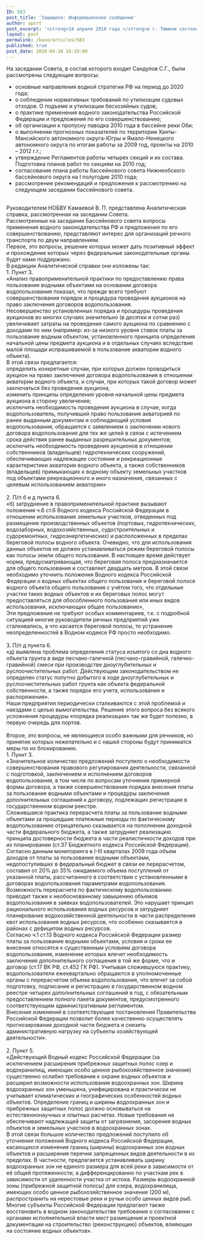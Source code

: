```yaml
---
ID: 583
post_title: 'Защищено: Информационное сообщение'
author: apsrt
post_excerpt: '<strong>14 апреля 2010 года </strong>в г. Тюмени состоялось второе заседание бассейнового совета Нижнеобского бассейнового округа, в работе которого принял участие генеральный директор ОАО «Северречфлот»,  член Совета АПСРТ Сандулов С.Г.'
layout: post
permalink: /base/articles/583
published: true
post_date: 2010-04-28 16:19:00
---
```

На заседании Совета, в состав которого входит Сандулов С.Г.,  были рассмотрены следующие вопросы:<br />
- основные направления водной стратегии РФ на период до 2020 года;<br />
- о соблюдении нормативных требований по утилизации судовых отходов. О подъеме и утилизации бесхозяйных судов;<br />
- о практике применения водного законодательства Российской Федерации и предложения по его совершенствованию;<br />
- об организации к пропуску  паводка 2010 года в бассейне реки Оби;<br />
- о выполнении прогнозных показателей по территории Ханты-Мансийского автономного округа-Югры и Ямало-Ненецкого автономного округа по итогам работы за 2009 год, проекты на 2010 – 2012 г.г.;<br />
- утверждение Регламентов работы четырех секций и их состава. Подготовка планов работ по секциям на 2010 год;<br />
- согласование плана работы бассейнового совета Нижнеобского бассейнового округа на I полугодие 2010 года;<br />
- рассмотрение рекомендаций и предложения к рассмотрению на следующем заседании бассейнового совета.<br />
<br />
Руководителем НОБВУ Камаевой В. П. представлена Аналитическая  справка, рассмотренная на заседании Совета.<br />
Рассмотренные на заседании Бассейнового совета вопросы применения водного законодательства РФ и предложения по его совершенствованию, представляют интерес для организаций речного транспорта по двум направлениям.<br />
Первое, это вопросы, решение которых может дать позитивный эффект и прохождение которых через федеральные законодательные органы будет нами поддержано.<br />
В редакции Аналитической справки они изложены так:<br />
1. Пункт 3.  <br />
«Анализ правоприменительной практики по предоставлению права пользования водными объектами на основании договора водопользования показал, что прежде всего требуют совершенствования порядок и процедура проведения аукционов на право заключения договоров водопользования.<br />
Несовершенство установленных порядка и процедуры проведения аукционов во многих случаях значительно (в десятки и сотни раз) увеличивает затраты на проведение самого аукциона по сравнению с доходами по ним (например:  из-за низкого уровня ставок платы за пользование водным объектом, установленного принципа определения начальной цены предмета аукциона и в отдельных случаях вследствие малой площади испрашиваемой в пользование акватории водного объекта).<br />
В этой связи предлагается:<br />
         определить конкретные случаи, при которых должен проводиться аукцион на право заключения договора водопользования в отношении акватории водного объекта, и случаи, при которых такой договор может заключаться без проведения аукциона; <br />
         изменить принципы  определения уровня начальной цены предмета  аукциона в сторону увеличения; <br />
         исключить необходимость проведения аукциона в случае, когда водопользователь, получивший право пользования акваторией по ранее выданным документам и соблюдающий условия водопользования, обращается с заявлением о заключении нового договора водопользования для тех  же целей в связи с истечением срока действия ранее выданных разрешительных документов;<br />
  исключить необходимость проведения аукционов в отношении собственников (владельцев) гидротехнических сооружений, обеспечивающих надлежащее состояние и рекреационные характеристики акватории водного объекта, а также собственников  (владельцев) примыкающих к водному объекту земельных участков под объектами рекреационного и иного назначения, связанных с целевым использованием акватории»<br />
<br />
2. П/п б и д пункта 6. <br />
«б) затруднение в правоприменительной практике вызывают положения ч.6 ст.6 Водного кодекса Российской Федерации в отношении использования земельных участков, отведенных под размещение производственных объектов (портовых, гидротехнических, водозаборных, водохозяйственных, судостроительных и судоремонтных, гидроэнергетических) и расположенных в пределах береговой полосы водного объекта. Очевидно, что для использования данных объектов не должен устанавливаться режим береговой полосы как полосы земли общего пользования. В настоящее время действует норма, предусматривающая, что береговая полоса предназначается для общего пользования и составляет двадцать метров. В этой связи необходимо уточнить положения Водного кодекса Российской Федерации о водных объектах общего пользования и береговой полосе водного объекта общего пользования с учётом того, что отдельные участки таких водных объектов и их береговых полос могут предоставляться для обособленного пользования или  иных видов использования, исключающих  общее пользование»,  <br />
Эти предложения не требуют особых комментариев, т.к. с подробной ситуацией многие руководители речных предприятий уже  сталкивались, а  что касается береговой полосы, то  устранение  неопределенностей в  Водном кодексе РФ просто необходимо.<br />
          <br />
3. П/п д пункта 6. <br />
«д) выявлена проблема определения статуса изъятого со дна водного объекта грунта в виде песчано-галечной (песчано-гравийной, галечно-гравийной) смеси при производстве дноуглубительных и руслоочистительных работ. Действующим законодательством не определен статус попутно добытого в ходе дноуглубительных и руслоочистительных работ грунта как объекта федеральной собственности, а также порядок его учета, использования и распоряжения».<br />
Наши предприятия периодически сталкиваются с этой проблемой и наездами с целью вымогательства. Решение этого вопроса без всякого усложнения процедуры «порядка реализации» так же будет полезно, в первую очередь для портов.<br />
<br />
Второе, это вопросы, не являющиеся особо важными для речников, но принятие которых нежелательно и с нашей стороны будут  приниматся меры по их блокированию.<br />
1.	Пункт 3. <br />
«Значительное количество предложений поступило о необходимости совершенствования правового регулирования деятельности, связанной с подготовкой,  заключением  и исполнением договоров водопользования, в том числе по вопросам уточнения примерной формы договора, а также совершенствования порядка внесения платы за пользование водными объектами и процедуры заключения дополнительных соглашений к договору, подлежащих регистрации в государственном водном реестре. <br />
Сложившаяся практика перерасчета платы за пользование водными объектами за прошедшие платежные периоды по фактическому водопользованию отрицательно сказывается на пополнении доходной части федерального бюджета, а также затрудняет реализацию принципа достоверности бюджета в части реалистичности доходов при их планировании (ст.37 Бюджетного кодекса Российской Федерации). Согласно данным мониторинга в I-III кварталах 2009 года объем доходов от платы за пользование водными объектами, недопоступивших в федеральный бюджет в связи ее перерасчетом, составил от 20% до 35% ожидаемого объема поступлений от указанной платы, рассчитанного в соответствии с установленными в договорах водопользования параметрами водопользования. Возможность перерасчета по фактическому водопользованию приводит также к необоснованному завышению объемов водопользования в заявках водопользователей. Это нарушает принцип рационального использования водных ресурсов и затрудняет планирование водохозяйственной деятельности в части распределения квот использования водных ресурсов, что особенно сказывается в районах с дефицитом водных ресурсов. <br />
Согласно ч.1 ст.13 Водного кодекса Российской Федерации размер платы за пользование водными объектами, условия и сроки ее внесения относятся к существенным условиям договора водопользования, изменение которых влечет необходимость заключения дополнительного соглашения в той же форме, что и договор (ст.17 ВК РФ, ст.452 ГК РФ). Учитывая сложившуюся практику, водопользователи ежеквартально обращаются в уполномоченные органы с перерасчетом объема водопользования, что влечет за собой подготовку, подписание и регистрацию в государственном водном реестре четырех дополнительных соглашений в год, с обязательным предоставлением полного пакета документов, предусмотренного соответствующим административным регламентом.<br />
Внесение изменений в соответствующие постановления Правительства Российской Федерации позволит более качественно осуществлять прогнозирование доходной части бюджета и снизить административную нагрузку на субъекты хозяйствующей деятельности».<br />
<br />
2. Пункт 5. <br />
«Действующий Водный кодекс Российской Федерации (за исключением расширения прибрежных защитных полос озер и водохранилищ, имеющих особо ценное рыбохозяйственное значение) существенно ослабил требования к охране водных объектов и расширил возможности использования водоохранных зон. Ширина водоохранных зон уменьшена, унифицирована и практически не учитывает климатических и географических особенностей водных объектов. Определение границ и ширины водоохранных зон и прибрежных защитных полос должно основываться на естественнонаучных и опытных расчетах. Новые требования не обеспечивают надлежащей защиты от загрязнения, засорения водных объектов и земельных участков в водоохранных зонах.<br />
В этой связи большое количество предложений поступило  об уточнении положений Водного кодекса Российской Федерации, касающихся изменения границ (ширины) водоохранных зон водных объектов и расширения перечня запрещенных видов деятельности в их пределах. В частности, предлагается устанавливать ширину водоохранных зон не единого размера для всей реки в зависимости от её общей протяженности, а дифференцированно по участкам рек в зависимости от удаленности участка от  истока. Размеры водоохранной зоны (прибрежной защитной полосы) для озера, водохранилища, имеющих особо ценное рыбохозяйственное значение (200 м), распространить на нерестовые реки и ручьи особо ценных видов рыб. Многие субъекты Российской Федерации предлагают также восстановить в водном законодательстве требования о согласовании с органами исполнительной власти мест размещения и проектной документации на строительство (реконструкцию) объектов, влияющих на состояние водных объектов».